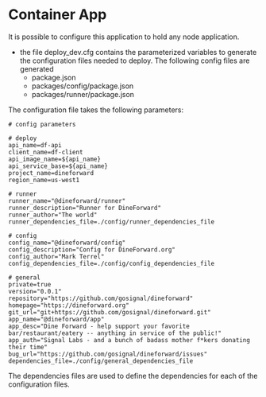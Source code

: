 # Container App

It is possible to configure this application to hold any node application.

* the file deploy_dev.cfg contains the parameterized variables to generate the configuration files needed to deploy.  The following config files are generated
  + package.json
  + packages/config/package.json
  + packages/runner/package.json
  
The configuration file takes the following parameters:

```
# config parameters

# deploy
api_name=df-api
client_name=df-client
api_image_name=${api_name}
api_service_base=${api_name}
project_name=dineforward
region_name=us-west1

# runner
runner_name="@dineforward/runner"
runner_description="Runner for DineForward"
runner_author="The world"
runner_dependencies_file=./config/runner_dependencies_file

# config
config_name="@dineforward/config"
config_description="Config for DineForward.org"
config_author="Mark Terrel"
config_dependencies_file=./config/config_dependencies_file

# general
private=true
version="0.0.1"
repository="https://github.com/gosignal/dineforward"
homepage="https://dineforward.org"
git_url="git+https://github.com/gosignal/dineforward.git"
app_name="@dineforward/app"
app_desc="Dine Forward - help support your favorite bar/restaurant/eatery -- anything in service of the public!"
app_auth="Signal Labs - and a bunch of badass mother f*kers donating their time"
bug_url="https://github.com/gosignal/dineforward/issues"
dependencies_file=./config/general_dependencies_file
```

The dependencies files are used to define the dependencies for each of the configuration files.

